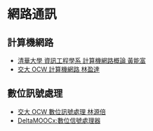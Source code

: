 # 網路通訊

## 計算機網路

* [清華大學 資訊工程學系 計算機網路概論 黃能富](https://ocw.nthu.edu.tw/ocw/index.php?page=course&cid=13)
* [交大 OCW 計算機網路 林盈達](https://ocw.nctu.edu.tw/course_detail-v.php?bgid=9&gid=0&nid=275)

## 數位訊號處理

* [交大 OCW 數位訊號處理 林源倍](http://ocw.nctu.edu.tw/course_detail.php?bgid=1&gid=3&nid=550)
* [DeltaMOOCx:數位信號處理器](https://www.youtube.com/playlist?list=PLI6pJZaOCtF2UPD5TUmLDbBAj-kU5x90Y)